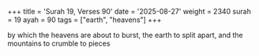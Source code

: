 +++
title = 'Surah 19, Verses 90'
date = '2025-08-27'
weight = 2340
surah = 19
ayah = 90
tags = ["earth", "heavens"]
+++

by which the heavens are about to burst, the earth to split apart, and the mountains to crumble to pieces
